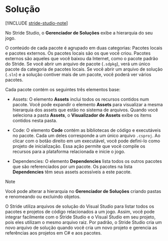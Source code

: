 # Solução

[!INCLUDE [stride-studio-note](../../includes/under-construction-note.md)]

No Stride Studio, o **Gerenciador de Soluções** exibe a hierarquia do seu jogo.

O conteúdo de cada pacote é agrupado em duas categorias: Pacotes locais e pacotes externos. Os pacotes locais são os que você criou. Pacotes externos são aqueles que você baixou da Internet, como o pacote padrão do Stride. Se você abrir um arquivo de pacote (```.sdpkg```), verá um único pacote da categoria de pacotes locais. Se você abrir um arquivo de solução (```.sln```) e a solução contiver mais de um pacote, você poderá ver vários pacotes.

Cada pacote contém os seguintes três elementos base:

* Assets: O elemento **Assets** inclui todos os recursos contidos num pacote. Você pode expandir o elemento **Assets** para visualizar a mesma hierarquia dos assets que estão no sistema de arquivos. Quando você seleciona a pasta **Assets**, o **Visualizador de Assets** exibe os items contidos nesta pasta.

* Code: O elemento **Code** contém as bibliotecas de código e executáveis no pacote. Cada um deles corresponde a um único arquivo ```.csproj```. Ao clicar com o botão direito em um executável, você pode defini-lo como projeto de inicialização. Essa ação permite que você compile os recursos para a plataforma relacionada e inicie o jogo.

* Dependencies: O elemento **Dependencies** lista todos os outros pacotes que são referenciados por um pacote. Os pacotes na lista **Dependencies** têm seus assets acessíveis a este pacote.

> [!Note]
> Você pode alterar a hierarquia no **Gerenciador de Soluções** criando pastas e renomeando ou excluindo objetos.

O Stride utiliza arquivos de solução do Visual Studio para listar todos os pacotes e projetos de código relacionados a um jogo. Assim, você pode integrar facilmente com o Stride Studio e o Visual Studio em seu projeto, pois eles utilizam o mesmo arquivo raiz. Por padrão, o Stride Studio cria um novo arquivo de solução quando você cria um novo projeto e gerencia as referências aos projetos em C# e aos pacotes.